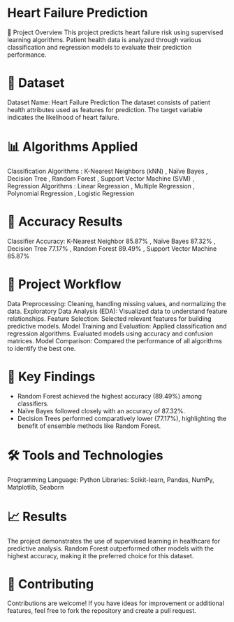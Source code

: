 # Heart Failure Prediction
   🏥 Project Overview
This project predicts heart failure risk using supervised learning algorithms. Patient health data is analyzed through various classification and regression models to evaluate their prediction performance.

# 📂 Dataset
Dataset Name: Heart Failure Prediction
The dataset consists of patient health attributes used as features for prediction. The target variable indicates the likelihood of heart failure.

# 📊 Algorithms Applied
Classification Algorithms : 
K-Nearest Neighbors (kNN) ,
Naïve Bayes ,
Decision Tree ,
Random Forest ,
Support Vector Machine (SVM) ,
Regression Algorithms :
Linear Regression , 
Multiple Regression , 
Polynomial Regression , 
Logistic Regression 
# 🎯 Accuracy Results
Classifier	Accuracy:
K-Nearest Neighbor 85.87% ,
Naïve Bayes	87.32% ,
Decision Tree	77.17% ,
Random Forest	89.49% , 
Support Vector Machine	85.87%
# 📁 Project Workflow
Data Preprocessing:
  Cleaning, handling missing values, and normalizing the data.
Exploratory Data Analysis (EDA):
  Visualized data to understand feature relationships.
Feature Selection:
  Selected relevant features for building predictive models.
Model Training and Evaluation:
  Applied classification and regression algorithms.
  Evaluated models using accuracy and confusion matrices.
Model Comparison:
  Compared the performance of all algorithms to identify the best one.
# 🔑 Key Findings
  * Random Forest achieved the highest accuracy (89.49%) among classifiers.
  * Naïve Bayes followed closely with an accuracy of 87.32%.
  * Decision Trees performed comparatively lower (77.17%), highlighting the benefit of ensemble methods like Random Forest.
# 🛠 Tools and Technologies
Programming Language: Python
Libraries: Scikit-learn, Pandas, NumPy, Matplotlib, Seaborn


# 📈 Results
The project demonstrates the use of supervised learning in healthcare for predictive analysis. Random Forest outperformed other models with the highest accuracy, making it the preferred choice for this dataset.

# 🤝 Contributing
Contributions are welcome! If you have ideas for improvement or additional features, feel free to fork the repository and create a pull request.


